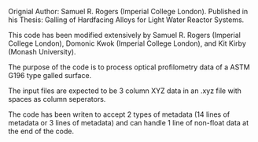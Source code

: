 Orignial Author: Samuel R. Rogers (Imperial College London). Published in his Thesis: Galling of Hardfacing Alloys for Light Water Reactor Systems.

This code has been modified extensively by Samuel R. Rogers (Imperial College London), Domonic Kwok (Imperial College London), and Kit Kirby (Monash University).

The purpose of the code is to process optical profilometry data of a ASTM G196 type galled surface.

The input files are expected to be 3 column XYZ data in an .xyz file with spaces as column seperators.

The code has been writen to accept 2 types of metadata (14 lines of metadata or 3 lines of metadata) and can handle 1 line of non-float data at the end of the code.


